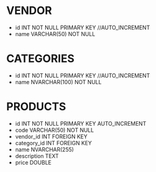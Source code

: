 # VENDOR
- id    INT         NOT NULL PRIMARY KEY //AUTO_INCREMENT
- name  VARCHAR(50) NOT NULL

# CATEGORIES
- id    INT             NOT NULL PRIMARY KEY //AUTO_INCREMENT
- name  NVARCHAR(100)   NOT NULL

# PRODUCTS
- id            INT         NOT NULL PRIMARY KEY AUTO_INCREMENT
- code          VARCHAR(50) NOT NULL
- vendor_id     INT                  FOREIGN KEY
- category_id   INT                  FOREIGN KEY
- name          NVARCHAR(255)
- description   TEXT
- price         DOUBLE
